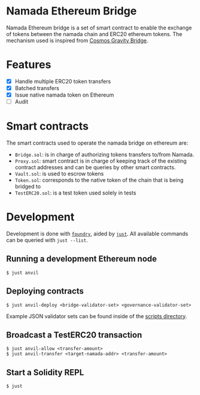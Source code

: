 # Namada Ethereum Bridge 

Namada Ethereum bridge is a set of smart contract to enable the exchange of tokens between the namada chain and ERC20 ethereum tokens. The mechanism used is inspired from [Cosmos Gravity Bridge](https://github.com/Gravity-Bridge/Gravity-Bridge).

# Features

- [x] Handle multiple ERC20 token transfers
- [x] Batched transfers
- [x] Issue native namada token on Ethereum
- [ ] Audit

# Smart contracts

The smart contracts used to operate the namada bridge on ethereum are:
- `Bridge.sol`: is in charge of authorizing tokens transfers to/from Namada.
- `Proxy.sol`: smart contract is in charge of keeping track of the existing contract addresses and can be queries by other smart contracts.
- `Vault.sol`: is used to escrow tokens
- `Token.sol`: corresponds to the native token of the chain that is being bridged to
- `TestERC20.sol`: is a test token used solely in tests

# Development

Development is done with [`foundry`](https://getfoundry.sh/), aided by [`just`](https://just.systems/).
All available commands can be queried with `just --list`.

## Running a development Ethereum node

```
$ just anvil
```

## Deploying contracts

```
$ just anvil-deploy <bridge-validator-set> <governance-validator-set>
```

Example JSON validator sets can be found inside of the
[scripts directory](script/).

## Broadcast a TestERC20 transaction

```
$ just anvil-allow <transfer-amount>
$ just anvil-transfer <target-namada-addr> <transfer-amount>
```

## Start a Solidity REPL

```
$ just
```
